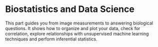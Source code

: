 # Biostatistics and Data Science

This part guides you from image measurements to answering biological questions. It shows how to organize and plot your data, check for correlation, explore relationships with unsupervised machine learning techniques and perform inferential statistics.

